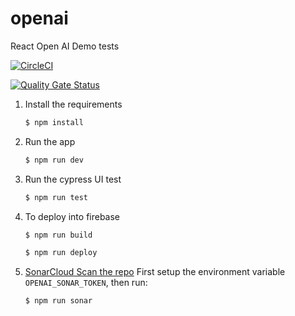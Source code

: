 # openai
React Open AI Demo tests

[![CircleCI](https://dl.circleci.com/status-badge/img/null/Jonathan0/openai/tree/main.svg?style=svg)](https://dl.circleci.com/status-badge/redirect/null/Jonathan0/openai/tree/main)

[![Quality Gate Status](https://sonarcloud.io/api/project_badges/measure?project=jonathan0_openai&metric=alert_status)](https://sonarcloud.io/summary/new_code?id=jonathan0_openai)

1. Install the requirements

   ```bash
   $ npm install
   ```

2. Run the app

   ```bash
   $ npm run dev
   ```
   
3. Run the cypress UI test

   ```bash
   $ npm run test
   ```

4. To deploy into firebase
   ```bash
   $ npm run build
   ```

   ```bash
   $ npm run deploy
   ```

5. [SonarCloud Scan the repo](https://www.npmjs.com/package/sonarqube-scanner)
   First setup the environment variable `OPENAI_SONAR_TOKEN`, then run: 
   ```bash
   $ npm run sonar
   ```